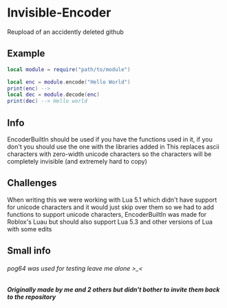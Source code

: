# Invisible-Encoder

Reupload of an accidently deleted github

## Example
```lua
local module = require("path/to/module")

local enc = module.encode("Hello World")
print(enc) --> 
local dec = module.decode(enc)
print(dec) --> Hello world
```

## Info
EncoderBuiltIn should be used if you have the functions used in it, if you don't you should use the one with the libraries added in
This replaces ascii characters with zero-width unicode characters so the characters will be completely invisible (and extremely hard to copy)

## Challenges
When writing this we were working with Lua 5.1 which didn't have support for unicode characters and it would just skip over them so we had to add functions to support unicode characters, EncoderBuiltIn was made for Roblox's Luau but should also support Lua 5.3 and other versions of Lua with some edits

## Small info
###### pog64 was used for testing leave me alone >_<
##### Originally made by me and 2 others but didn't bother to invite them back to the repository
